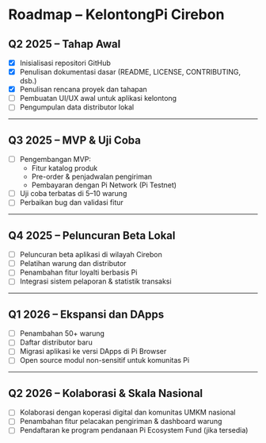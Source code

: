 # Roadmap – KelontongPi Cirebon

## Q2 2025 – Tahap Awal
- [x] Inisialisasi repositori GitHub
- [x] Penulisan dokumentasi dasar (README, LICENSE, CONTRIBUTING, dsb.)
- [x] Penulisan rencana proyek dan tahapan
- [ ] Pembuatan UI/UX awal untuk aplikasi kelontong
- [ ] Pengumpulan data distributor lokal

---

## Q3 2025 – MVP & Uji Coba
- [ ] Pengembangan MVP:
  - Fitur katalog produk
  - Pre-order & penjadwalan pengiriman
  - Pembayaran dengan Pi Network (Pi Testnet)
- [ ] Uji coba terbatas di 5–10 warung
- [ ] Perbaikan bug dan validasi fitur

---

## Q4 2025 – Peluncuran Beta Lokal
- [ ] Peluncuran beta aplikasi di wilayah Cirebon
- [ ] Pelatihan warung dan distributor
- [ ] Penambahan fitur loyalti berbasis Pi
- [ ] Integrasi sistem pelaporan & statistik transaksi

---

## Q1 2026 – Ekspansi dan DApps
- [ ] Penambahan 50+ warung
- [ ] Daftar distributor baru
- [ ] Migrasi aplikasi ke versi DApps di Pi Browser
- [ ] Open source modul non-sensitif untuk komunitas Pi

---

## Q2 2026 – Kolaborasi & Skala Nasional
- [ ] Kolaborasi dengan koperasi digital dan komunitas UMKM nasional
- [ ] Penambahan fitur pelacakan pengiriman & dashboard warung
- [ ] Pendaftaran ke program pendanaan Pi Ecosystem Fund (jika tersedia)

